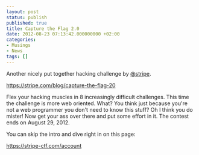 ```yaml
---
layout: post
status: publish
published: true
title: Capture the Flag 2.0
date: 2012-08-23 07:13:42.000000000 +02:00
categories:
- Musings
- News
tags: []
---
```

Another nicely put together hacking challenge by <a href="http://twitter.com/stripe">@stripe</a>.

<a href="https://stripe.com/blog/capture-the-flag-20">https://stripe.com/blog/capture-the-flag-20</a>

Flex your hacking muscles in 8 increasingly difficult challenges. This time the challenge is more web oriented. What? You think just because you're not a web programmer you don't need to know this stuff? Oh I think you do mister! Now get your ass over there and put some effort in it. The contest ends on August 29, 2012.

You can skip the intro and dive right in on this page:

<a href="https://stripe-ctf.com/account">https://stripe-ctf.com/account</a>
